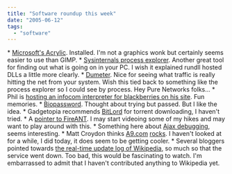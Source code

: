 ```yaml
---
title: "Software roundup this week"
date: "2005-06-12"
tags: 
  - "software"
---
```


\* [Microsoft's Acrylic](http://www.microsoft.com/products/expression/). Installed. I'm not a graphics wonk but certainly seems easier to use than GIMP. \* [Sysinternals process explorer](http://www.sysinternals.com/Utilities/ProcessExplorer.html). Another great tool for finding out what is going on in your PC. I wish it explained rundll hosted DLLs a little more clearly. \* [Dumeter](http://www.dumeter.com/). Nice for seeing what traffic is really hitting the net from your system. Wish this tied back to something like the process explorer so I could see by process. Hey Pure Networks folks... \* Phil is [hosting an infocom interpreter for blackberries on his site](http://www.thebogles.com/blog/2005/06/play-infocom-classics-on-your.html). Fun memories. \* [Biopassword](http://www.biopassword.com/bp2/products/b%2Didentified/overview.asp). Thought about trying but passed. But I like the idea. \* Gadgetopia recommends [BitLord](http://www.gadgetopia.com/2005/05/30/BitLord.html) for torrent downloading, I haven't tried. \* A [pointer to FireANT](http://rasterweb.net/raster/2005/06/09/fireant/ ). I may start videoing some of my hikes and may want to play around with this. \* Something here about [Ajax debugging](http://javascript.weblogsinc.com/entry/1234000233045841/), seems interesting. \* Matt Croydon thinks [A9.com](http://www.a9.com) [rocks](http://www.postneo.com/2005/06/10/a9-search-beta-rocks ). I haven't looked at for a while, I did today, it does seem to be getting cooler. \* Several bloggers pointed towards [the real-time update log of Wikipedia](http://www.weblogg-ed.com/2005/06/09#a3648), so much so that the service went down. Too bad, this would be fascinating to watch. I'm embarrassed to admit that I haven't contributed anything to Wikipedia yet.
